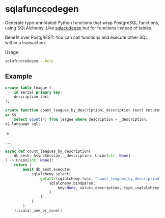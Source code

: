 # sqlafunccodegen

Generate type-annotated Python functions that wrap PostgreSQL functions, using
SQLAlchemy.
Like [sqlacodegen](https://github.com/agronholm/sqlacodegen)
but for functions instead of tables.

Benefit over PostgREST: You can call functions and execute other SQL within
a transaction.

Usage:
```bash
sqlafunccodegen --help
```

## Example

```sql
create table league (
    id serial primary key,
    description text
);

create function count_leagues_by_description(_description text) returns integer
as $$
    select count(*) from league where description = _description;
$$ language sql;
```

->

```python
...

async def count_leagues_by_description(
    db_sesh: AsyncSession, _description: Union[str, None]
) -> Union[int, None]:
    return (
        await db_sesh.execute(
            sqlalchemy.select(
                getattr(sqlalchemy.func, "count_leagues_by_description")(
                    sqlalchemy.bindparam(
                        key=None, value=_description, type_=sqlalchemy.Text
                    )
                )
            )
        )
    ).scalar_one_or_none()
```